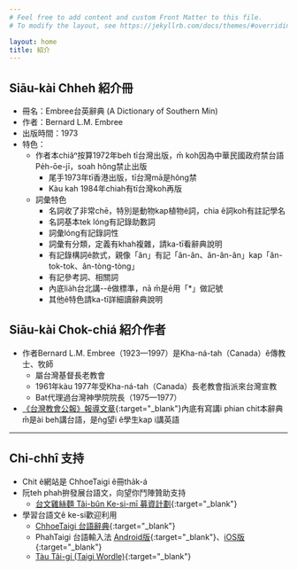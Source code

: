 ```yaml
---
# Feel free to add content and custom Front Matter to this file.
# To modify the layout, see https://jekyllrb.com/docs/themes/#overriding-theme-defaults

layout: home
title: 紹介
---
```


## Siāu-kài Chheh 紹介冊
- 冊名：Embree台英辭典 (A Dictionary of Southern Min) 
- 作者：Bernard L.M. Embree
- 出版時間：1973
- 特色：
  - 作者本chiâⁿ按算1972年beh tī台灣出版，m̄ koh因為中華民國政府禁台語Pe̍h-ōe-jī，soah hông禁止出版
    - 尾手1973年tī香港出版，tī台灣mā是hông禁
    - Kàu kah 1984年chiah有tī台灣koh再版
  - 詞彙特色
    - 名詞收了非常chē，特別是動物kap植物ê詞，chia ê詞koh有註記學名
    - 名詞基本tek lóng有記錄助數詞
    - 詞彙lóng有記錄詞性
    - 詞彙有分類，定義有khah複雜，請ka-tī看辭典說明
    - 有記錄構詞ê款式，親像「ân」有記「ân-ân、ân-ân-ân」kap「ân-tok-tok、ân-tòng-tòng」
    - 有記參考詞、相關詞
    - 內底lia̍h台北講--ê做標準，nā m̄是ē用「*」做記號
    - 其他ê特色請ka-tī詳細讀辭典說明

## Siāu-kài Chok-chiá 紹介作者
- 作者Bernard L.M. Embree（1923—1997）是Kha-ná-tah（Canada）ê傳教士、牧師
  - 屬台灣基督長老教會
  - 1961年kàu 1977年受Kha-ná-tah（Canada）長老教會指派來台灣宣教
  - Bat代理過台灣神學院院長（1975—1977）
- [《台灣教會公報》報導文章](http://www.laijohn.com/archives/pm/Embree,B/honor/toshi.htm){:target="_blank"}內底有寫講i phian chit本辭典m̄是ài beh講台語，是ǹg望i ê學生kap i講英語

---
## Chi-chhî 支持
- Chit ê網站是 ChhoeTaigi ê冊tha̍k-á
- 阮teh phah拚發展台語文，向望你鬥陣贊助支持
  - [台文雞絲麵 Tâi-bûn Ke-si-mī 募資計劃](https://r.zecz.ec/JiZo){:target="_blank"}
- 學習台語文ê ke-si歡迎利用
  - [ChhoeTaigi 台語辭典](https://chhoe.taigi.info/){:target="_blank"}
  - PhahTaigi 台語輸入法 [Android版](http://bit.ly/PhahTaigi-Android){:target="_blank"}、[iOS版](http://bit.ly/PhahTaigi-iOS){:target="_blank"}
  - [Tàu Tâi-gí (Taigi Wordle)](https://tau.taigi.info/){:target="_blank"}